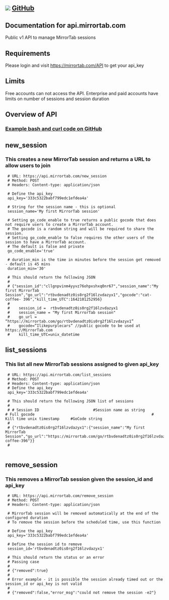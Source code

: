 ## ![](https://docs.github.com/assets/images/site/favicon.png) [GitHub](https://github.com/MirrorTab/api_v1/)

## Documentation for api.mirrortab.com 
Public v1 API to manage MirrorTab sessions

## Requirements
Please login and visit https://mirrortab.com/API to get your api_key

## Limits
Free accounts can not access the API. Enterprise and paid accounts have limits on number of sessions and session duration

## Overview of API 
### [Example bash and curl code on GitHub](https://github.com/MirrorTab/api_v1/tree/main/examples)

## new_session 
### This creates a new MirrorTab session and returns a URL to allow users to join
``` 
 # URL: https://api.mirrortab.com/new_session
 # Method: POST
 # Headers: Content-type: application/json
 
 # Define the api_key
 api_key='333c5322babf799edc1efdea4a'

 # String for the session name - this is optional 
 session_name='My first MirrorTab session'

 # Setting go_code_enable to true returns a public gocode that does not require users to create a MirrorTab account.
 # The gocode is a random string and will be required to share the session.
 # Setting go_code_enable to false requires the other users of the session to have a MirrorTab account.
 # The default is false and private
 go_code_enable='true' 

 # duration_min is the time in minutes before the session get removed - default is 45 mins
 duration_min='30'
 
 # This should return the following JSON
 #
 # {"session_id":"cllgnpvinm4yyvz76ohpxshxq0nr67","session_name":"My first MirrorTab Session","go_url":"rtbvdenadtz0is0rg2f16lzvdazyx1","gocode":"cat-coffee- 396","kill_time_UTC":1642101252956}
 #
 #    session_id =  rtbvdenadtz0is0rg2f16lzvdazyx1 
 #    session_name = "My first MirrorTab session"
 #    go_url = “https://mirrortab.com/go/rtbvdenadtz0is0rg2f16lzvdazyx1” 
 #    gocode=”Ilikepurplecars” //public gocode to be used at https://MirrorTab.com
 #    kill_time_UTC=unix_datetime 

```

## list_sessions
### This list all new MirrorTab sessions assigned to given api_key
``` 
 # URL: https://api.mirrortab.com/list_sessions
 # Method: POST
 # Headers: Content-type: application/json
 # Define the api_key
 api_key='333c5322babf799edc1efdea4a'
 
 # This should return the following JSON list of sessions
 #
 # # Session ID                        #Session name as string                     # Full gocode                                                    # Kill time unix timestamp     #GoCode string
 #
 # {"rtbvdenadtz0is0rg2f16lzvdazyx1":{"session_name":"My first MirrorTab Session","go_url":"https://mirrortab.com/go/rtbvdenadtz0is0rg2f16lzvdazyx1","kill_time_UTC":1642101252956,"gocode":"cat-coffee-396"}}
 #
 
```

## remove_session
### This removes a MirrorTab session given the session_id and api_key
``` 
 # URL: https://api.mirrortab.com/remove_session
 # Method: POST
 # Headers: Content-type: application/json

 # MirrorTab session will be removed automatically at the end of the configured duration
 # To remove the session before the scheduled time, use this function

 # Define the api_key
 api_key='333c5322babf799edc1efdea4a'

 # Define the session id to remove
 session_id='rtbvdenadtz0is0rg2f16lzvdazyx1'

 # This should return the status or an error
 # Passing case
 #
 # {"removed":true}
 #
 # Error example - it is possible the session already timed out or the session_id or api_key is not valid
 #
 # {"removed":false,"error_msg":"could not remove the session -e2"}

```

